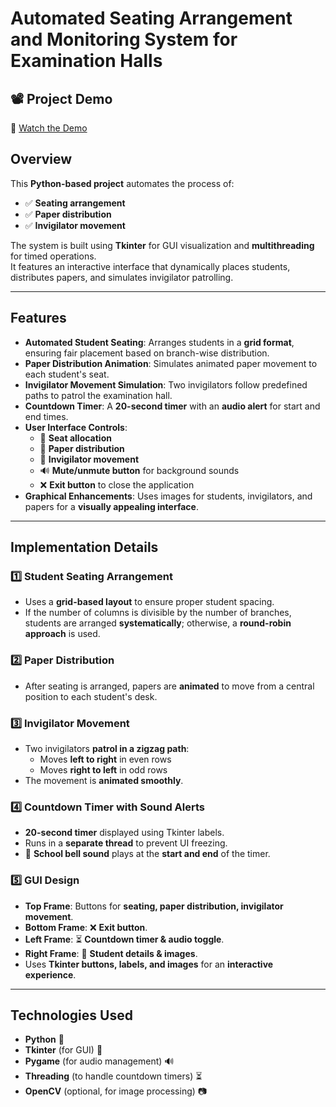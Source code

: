# Automated Seating Arrangement and Monitoring System for Examination Halls

## 📽️ Project Demo  
🔗 [Watch the Demo]()  

## Overview  
This **Python-based project** automates the process of:  
- ✅ **Seating arrangement**  
- ✅ **Paper distribution**  
- ✅ **Invigilator movement**  

The system is built using **Tkinter** for GUI visualization and **multithreading** for timed operations.  
It features an interactive interface that dynamically places students, distributes papers, and simulates invigilator patrolling.  

---

## Features  
- **Automated Student Seating**: Arranges students in a **grid format**, ensuring fair placement based on branch-wise distribution.  
- **Paper Distribution Animation**: Simulates animated paper movement to each student's seat.  
- **Invigilator Movement Simulation**: Two invigilators follow predefined paths to patrol the examination hall.  
- **Countdown Timer**: A **20-second timer** with an **audio alert** for start and end times.  
- **User Interface Controls**:  
  - 🎯 **Seat allocation**  
  - 📜 **Paper distribution**  
  - 👮 **Invigilator movement**  
  - 🔊 **Mute/unmute button** for background sounds  
  - ❌ **Exit button** to close the application  
- **Graphical Enhancements**: Uses images for students, invigilators, and papers for a **visually appealing interface**.  

---

## Implementation Details  

### 1️⃣ Student Seating Arrangement  
- Uses a **grid-based layout** to ensure proper student spacing.  
- If the number of columns is divisible by the number of branches, students are arranged **systematically**; otherwise, a **round-robin approach** is used.  

### 2️⃣ Paper Distribution  
- After seating is arranged, papers are **animated** to move from a central position to each student's desk.  

### 3️⃣ Invigilator Movement  
- Two invigilators **patrol in a zigzag path**:  
  - Moves **left to right** in even rows  
  - Moves **right to left** in odd rows  
- The movement is **animated smoothly**.  

### 4️⃣ Countdown Timer with Sound Alerts  
- **20-second timer** displayed using Tkinter labels.  
- Runs in a **separate thread** to prevent UI freezing.  
- 🎵 **School bell sound** plays at the **start and end** of the timer.  

### 5️⃣ GUI Design  
- **Top Frame**: Buttons for **seating, paper distribution, invigilator movement**.  
- **Bottom Frame**: ❌ **Exit button**.  
- **Left Frame**: ⏳ **Countdown timer & audio toggle**.  
- **Right Frame**: 📸 **Student details & images**.  
- Uses **Tkinter buttons, labels, and images** for an **interactive experience**.  

---

## Technologies Used  
- **Python** 🐍  
- **Tkinter** (for GUI) 🎨  
- **Pygame** (for audio management) 🔊  
- **Threading** (to handle countdown timers) ⏳  
- **OpenCV** (optional, for image processing) 📷  



